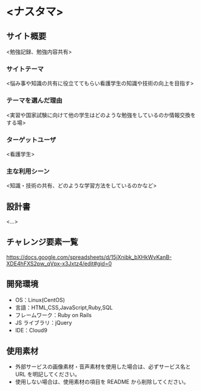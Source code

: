 # <ナスタマ>

## サイト概要

<勉強記録、勉強内容共有>

### サイトテーマ

<悩み事や知識の共有に役立ててもらい看護学生の知識や技術の向上を目指す>

### テーマを選んだ理由

<実習や国家試験に向けて他の学生はどのような勉強をしているのか情報交換をする場>

### ターゲットユーザ

<看護学生>

### 主な利用シーン

<知識・技術の共有、どのような学習方法をしているのかなど>

## 設計書

<...>

## チャレンジ要素一覧

<https://docs.google.com/spreadsheets/d/15jXnibk_bXHkWvKanB-XDE4hFXS2pw_qVpx-x3Jxtz4/edit#gid=0>

## 開発環境

- OS：Linux(CentOS)
- 言語：HTML,CSS,JavaScript,Ruby,SQL
- フレームワーク：Ruby on Rails
- JS ライブラリ：jQuery
- IDE：Cloud9

## 使用素材

- 外部サービスの画像素材・音声素材を使用した場合は、必ずサービス名と URL を明記してください。
- 使用しない場合は、使用素材の項目を README から削除してください。
